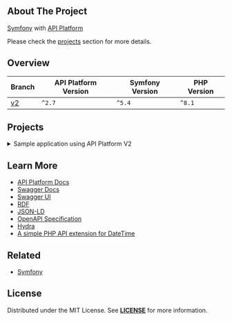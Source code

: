 ## About The Project  
[Symfony][symfony_website] with [API Platform][api_platform_website]
 
Please check the [projects](#projects) section for more details.

## Overview
| Branch   | API Platform Version | Symfony Version | PHP Version |
|----------|----------------------|-----------------|-------------|
| [v2][v2] | `^2.7`               | `^5.4`          | `^8.1`      |


## Projects
<details><summary>Sample application using API Platform V2</summary>  
<p>  

<img
src="url"
alt="Symfony API Platform Project"
width="50%"
/>

**Resources:**
- [API Platform 2: Serious RESTful APIs](https://symfonycasts.com/screencast/api-platform2)
  <br/>


#### Installation
```bash
git clone git@github.com:habibun/symfony-api-platform.git
cd symfony-api-platform
git checkout v2
symfony composer install
yarn install
symfony server:start
```

</p>
</details>


## Learn More
- [API Platform Docs][api_platform_docs]
- [Swagger Docs][swagger_docs]
- [Swagger UI](https://swagger.io/tools/swagger-ui/)
- [RDF](https://www.w3.org/RDF/)
- [JSON-LD](https://en.wikipedia.org/wiki/JSON-LD)
- [OpenAPI Specification](https://oai.github.io/Documentation/)
- [Hydra](https://www.hydra-cg.com/)
- [A simple PHP API extension for DateTime](https://github.com/briannesbitt/carbon)

## Related
- [Symfony](https://github.com/habibun/symfony)  


## License
Distributed under the MIT License. See **[LICENSE][license]** for more information.



[//]: # (Links)
[license]: https://github.com/habibun/symfony-api-platform/blob/main/LICENSE
[symfony_website]: https://symfony.com/

[api_platform_website]: https://api-platform.com/
[api_platform_docs]: https://api-platform.com/docs
[swagger_docs]: https://swagger.io/docs/

[v2]: https://github.com/habibun/symfony-api-platform/tree/v2
[v2_tt]: https://github.com/habibun/symfony-api-platform/tree/v2 "Sample application using API Platform V2"
